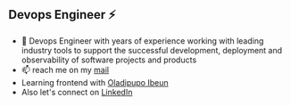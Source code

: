 ## Devops Engineer ⚡


- 🔭 Devops Engineer with years of experience working with leading industry tools to support the successful development, deployment and observability of software projects and products 
- 📫 reach me on my [mail](oladipupo.ibeun@gmail.com)
- Learning frontend with [Oladipupo Ibeun](https://oladipupoibeun.com/)
- Also let's connect on [LinkedIn](https://www.linkedin.com/in/oladipupo-ibeun-38514a13b/)

<!--
**josephdickson11/josephdickson11** is a ✨ _special_ ✨ repository because its `README.md` (this file) appears on your GitHub profile.

Here are some ideas to get you started:

- 🔭 I’m currently working on ...
- 🌱 I’m currently learning ...
- 👯 I’m looking to collaborate on ...
- 🤔 I’m looking for help with ...
- 💬 Ask me about ...
- 📫 How to reach me: ...
- 😄 Pronouns: ...
- ⚡ Fun fact: ...
- 👋
-->
